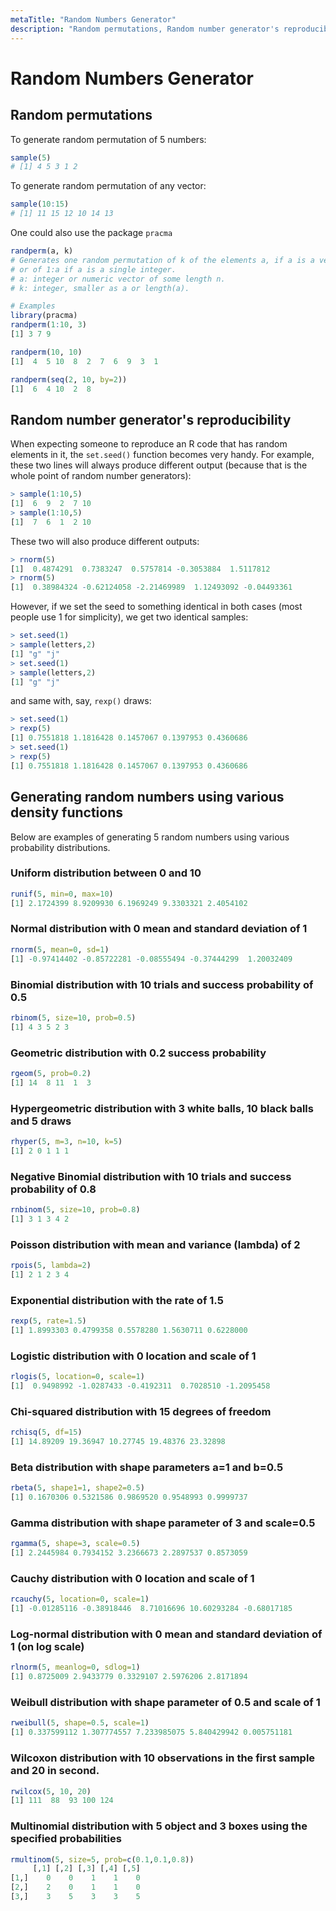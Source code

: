 ```yaml
---
metaTitle: "Random Numbers Generator"
description: "Random permutations, Random number generator's reproducibility, Generating random numbers using various density functions"
---
```


# Random Numbers Generator



## Random permutations


To generate random permutation of 5 numbers:

```r
sample(5)
# [1] 4 5 3 1 2

```

To generate random permutation of any vector:

```r
sample(10:15)
# [1] 11 15 12 10 14 13

```

One could also use the package `pracma`

```r
randperm(a, k)
# Generates one random permutation of k of the elements a, if a is a vector,
# or of 1:a if a is a single integer.
# a: integer or numeric vector of some length n.
# k: integer, smaller as a or length(a).

# Examples
library(pracma)
randperm(1:10, 3)
[1] 3 7 9

randperm(10, 10)
[1]  4  5 10  8  2  7  6  9  3  1

randperm(seq(2, 10, by=2))
[1]  6  4 10  2  8

```



## Random number generator's reproducibility


When expecting someone to reproduce an R code that has random elements in it, the `set.seed()` function becomes very handy.
For example, these two lines will always produce different output (because that is the whole point of random number generators):

```r
> sample(1:10,5)
[1]  6  9  2  7 10
> sample(1:10,5)
[1]  7  6  1  2 10

```

These two will also produce different outputs:

```r
> rnorm(5)
[1]  0.4874291  0.7383247  0.5757814 -0.3053884  1.5117812
> rnorm(5)
[1]  0.38984324 -0.62124058 -2.21469989  1.12493092 -0.04493361

```

However, if we set the seed to something identical in both cases (most people use 1 for simplicity), we get two identical samples:

```r
> set.seed(1)
> sample(letters,2)
[1] "g" "j"
> set.seed(1)
> sample(letters,2)
[1] "g" "j"

```

and same with, say, `rexp()` draws:

```r
> set.seed(1)
> rexp(5)
[1] 0.7551818 1.1816428 0.1457067 0.1397953 0.4360686
> set.seed(1)
> rexp(5)
[1] 0.7551818 1.1816428 0.1457067 0.1397953 0.4360686

```



## Generating random numbers using various density functions


Below are examples of generating 5 random numbers using various probability distributions.

### **Uniform** distribution between 0 and 10

```r
runif(5, min=0, max=10)
[1] 2.1724399 8.9209930 6.1969249 9.3303321 2.4054102

```

### **Normal** distribution with 0 mean and standard deviation of 1

```r
rnorm(5, mean=0, sd=1)
[1] -0.97414402 -0.85722281 -0.08555494 -0.37444299  1.20032409

```

### **Binomial** distribution with 10 trials and success probability of 0.5

```r
rbinom(5, size=10, prob=0.5)
[1] 4 3 5 2 3

```

### **Geometric** distribution with 0.2 success probability

```r
rgeom(5, prob=0.2)
[1] 14  8 11  1  3

```

### **Hypergeometric** distribution with 3 white balls, 10 black balls and 5 draws

```r
rhyper(5, m=3, n=10, k=5)
[1] 2 0 1 1 1

```

### **Negative Binomial** distribution with 10 trials and success probability of 0.8

```r
rnbinom(5, size=10, prob=0.8)
[1] 3 1 3 4 2

```

### **Poisson** distribution with mean and variance (lambda) of 2

```r
rpois(5, lambda=2)
[1] 2 1 2 3 4

```

### **Exponential** distribution with the rate of 1.5

```r
rexp(5, rate=1.5)
[1] 1.8993303 0.4799358 0.5578280 1.5630711 0.6228000

```

### **Logistic** distribution with 0 location and scale of 1

```r
rlogis(5, location=0, scale=1)
[1]  0.9498992 -1.0287433 -0.4192311  0.7028510 -1.2095458

```

### **Chi-squared** distribution with 15 degrees of freedom

```r
rchisq(5, df=15)
[1] 14.89209 19.36947 10.27745 19.48376 23.32898

```

### **Beta** distribution with shape parameters a=1 and b=0.5

```r
rbeta(5, shape1=1, shape2=0.5)
[1] 0.1670306 0.5321586 0.9869520 0.9548993 0.9999737

```

### **Gamma** distribution with shape parameter of 3 and scale=0.5

```r
rgamma(5, shape=3, scale=0.5)
[1] 2.2445984 0.7934152 3.2366673 2.2897537 0.8573059

```

### **Cauchy** distribution with 0 location and scale of 1

```r
rcauchy(5, location=0, scale=1)
[1] -0.01285116 -0.38918446  8.71016696 10.60293284 -0.68017185

```

### **Log-normal** distribution with 0 mean and standard deviation of 1 (on log scale)

```r
rlnorm(5, meanlog=0, sdlog=1)
[1] 0.8725009 2.9433779 0.3329107 2.5976206 2.8171894

```

### **Weibull** distribution with shape parameter of 0.5 and scale of 1

```r
rweibull(5, shape=0.5, scale=1)
[1] 0.337599112 1.307774557 7.233985075 5.840429942 0.005751181

```

### **Wilcoxon** distribution with 10 observations in the first sample and 20 in second.

```r
rwilcox(5, 10, 20)
[1] 111  88  93 100 124

```

### **Multinomial** distribution with 5 object and 3 boxes using the specified probabilities

```r
rmultinom(5, size=5, prob=c(0.1,0.1,0.8))
     [,1] [,2] [,3] [,4] [,5]
[1,]    0    0    1    1    0
[2,]    2    0    1    1    0
[3,]    3    5    3    3    5

```


